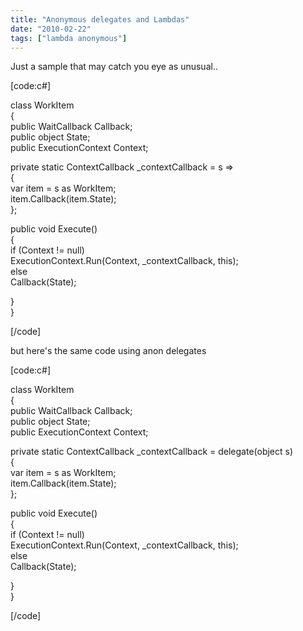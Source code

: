 ```yaml
---
title: "Anonymous delegates and Lambdas"
date: "2010-02-22"
tags: ["lambda anonymous"]
---
```


Just a sample that may catch you eye as unusual..

[code:c#]

class WorkItem  
{  
public WaitCallback Callback;  
public object State;  
public ExecutionContext Context;

private static ContextCallback \_contextCallback = s =>  
{  
var item = s as WorkItem;  
item.Callback(item.State);  
};

public void Execute()  
{  
if (Context != null)  
ExecutionContext.Run(Context, \_contextCallback, this);  
else  
Callback(State);

}  
}

[/code]

but here's the same code using anon delegates

[code:c#]

class WorkItem  
{  
public WaitCallback Callback;  
public object State;  
public ExecutionContext Context;

private static ContextCallback \_contextCallback = delegate(object s)  
{  
var item = s as WorkItem;  
item.Callback(item.State);  
};

public void Execute()  
{  
if (Context != null)  
ExecutionContext.Run(Context, \_contextCallback, this);  
else  
Callback(State);

}  
}

[/code]
